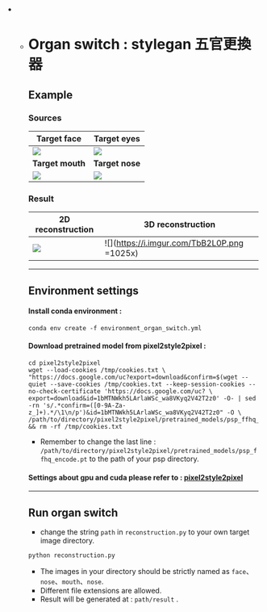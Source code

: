 * * # Organ switch : stylegan 五官更換器

    ## Example

    ### Sources
    | Target face                          | Target eyes                          |
    | ------------------------------------ | ------------------------------------ |
    | ![](https://i.imgur.com/DDpA1WE.jpg) | ![](https://i.imgur.com/nXx1Klt.jpg) |
    | **Target mouth**                     | **Target nose**                      |
    | ![](https://i.imgur.com/EuLFjfk.jpg) | ![](https://i.imgur.com/HY91e6x.jpg) |
  
  
    ### Result
  
    | 2D reconstruction                    | 3D reconstruction                           |
    | ------------------------------------ | ------------------------------------------- |
    | ![](https://i.imgur.com/XIBY50t.jpg) | ![](https://i.imgur.com/TbB2L0P.png =1025x) |
  
    
  
    ---
    ## Environment settings
  
    #### Install conda environment : 
    ```
    conda env create -f environment_organ_switch.yml
    ```
  
    #### Download pretrained model from pixel2style2pixel : 
  
    ```
    cd pixel2style2pixel
    wget --load-cookies /tmp/cookies.txt \
    "https://docs.google.com/uc?export=download&confirm=$(wget --quiet --save-cookies /tmp/cookies.txt --keep-session-cookies --no-check-certificate 'https://docs.google.com/uc? \
    export=download&id=1bMTNWkh5LArlaWSc_wa8VKyq2V42T2z0' -O- | sed -rn 's/.*confirm=([0-9A-Za-z_]+).*/\1\n/p')&id=1bMTNWkh5LArlaWSc_wa8VKyq2V42T2z0" -O \
    /path/to/directory/pixel2style2pixel/pretrained_models/psp_ffhq_encode.pt && rm -rf /tmp/cookies.txt
    ```
    * Remember to change the last line : `/path/to/directory/pixel2style2pixel/pretrained_models/psp_ffhq_encode.pt` 
    to the path of your psp directory.
  
    #### Settings about gpu and cuda please refer to : [pixel2style2pixel](https://github.com/eladrich/pixel2style2pixel)
  
    ---
  
    ## Run organ switch
    * change the string `path` in `reconstruction.py` to your own target image directory.
  
    ```
    python reconstruction.py
    ```
  
    * The images in your directory should be strictly named as `face`、`nose`、`mouth`、`nose`. 
    * Different file extensions are allowed.
    * Result will be generated at : `path/result` .
